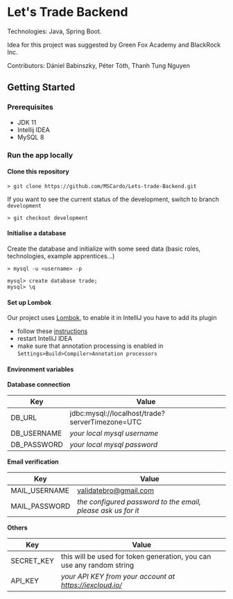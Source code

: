 # Let's Trade Backend

Technologies: Java, Spring Boot.

Idea for this project was suggested by Green Fox Academy and BlackRock Inc.

Contributors: Dániel Babinszky, Péter Tóth, Thanh Tung Nguyen

## Getting Started

### Prerequisites

 * JDK 11
 * Intellij IDEA
 * MySQL 8 
 
### Run the app locally

#### Clone this repository

```
> git clone https://github.com/MSCardo/Lets-trade-Backend.git
```

If you want to see the current status of the development, switch to branch `development`

```
> git checkout development
```

#### Initialise a database
Create the database and initialize with some seed data (basic roles, technologies, example apprentices...)

```
> mysql -u <username> -p

mysql> create database trade;
mysql> \q
```

#### Set up Lombok

Our project uses [Lombok](https://projectlombok.org/), to enable it in IntelliJ you have to add its plugin 
 * follow these [instructions](https://projectlombok.org/setup/intellij)
 * restart IntelliJ IDEA
 * make sure that annotation processing is enabled in `Settings>Build>Compiler>Annotation processors`
 
#### Environment variables

**Database connection**

| Key | Value |
| --- | ----- |
|DB_URL | jdbc:mysql://localhost/trade?serverTimezone=UTC |
|DB_USERNAME | *your local mysql username* |
|DB_PASSWORD | *your local mysql password* |

**Email verification**

| Key | Value |
| --- | ----- | 
|MAIL_USERNAME| validatebro@gmail.com |
|MAIL_PASSWORD| *the configured password to the email, please ask us for it* |

**Others**

| Key | Value |
| --- | ----- | 
|SECRET_KEY| this will be used for token generation, you can use any random string |
|API_KEY| *your API KEY from your account at https://iexcloud.io/* |
